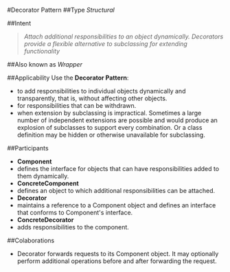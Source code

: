 #Decorator Pattern
##Type
*Structural*

##Intent
> *Attach additional responsibilities to an object dynamically. Decorators provide a flexible alternative to subclassing for extending functionality*

##Also known as 
*Wrapper*

##Applicability
Use the **Decorator Pattern**:
- to add responsibilities to individual objects dynamically and transparently, that is, without affecting other objects.
- for responsibilities that can be withdrawn.
- when extension by subclassing is impractical. Sometimes a large number of independent extensions are possible and would produce an explosion of subclasses to support every combination. Or a class definition may be hidden or otherwise unavailable for subclassing.

##Participants
- **Component**
 - defines the interface for objects that can have responsibilities added to them dynamically.
- **ConcreteComponent**
 - defines an object to which additional responsibilities can be attached.
- **Decorator**
 - maintains a reference to a Component object and defines an interface that conforms to Component's interface.
- **ConcreteDecorator**
 - adds responsibilities to the component. 
 
##Colaborations
 - Decorator forwards requests to its Component object. It may optionally perform additional operations before and after forwarding the request.
